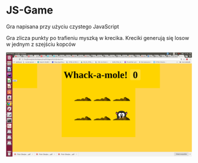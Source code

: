 # JS-Game
Gra napisana przy użyciu czystego JavaScript

Gra zlicza punkty po trafieniu myszką w krecika. Kreciki generują się losow w jednym
z szejściu kopców

![Screenshot](zdjecie4.png)
